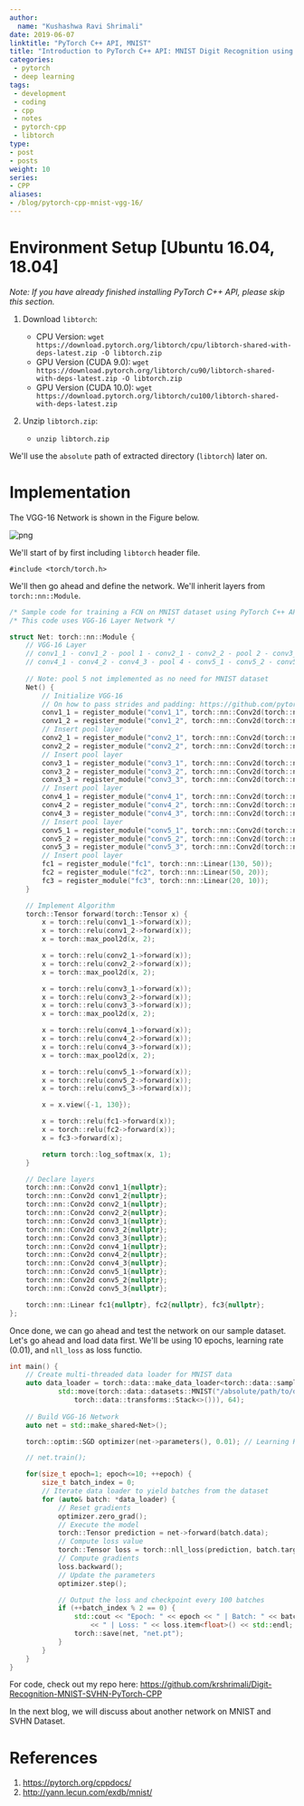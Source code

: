 ```yaml
---
author:
  name: "Kushashwa Ravi Shrimali"
date: 2019-06-07
linktitle: "PyTorch C++ API, MNIST"
title: "Introduction to PyTorch C++ API: MNIST Digit Recognition using VGG-16 Network"
categories:
 - pytorch
 - deep learning
tags:
 - development
 - coding
 - cpp
 - notes
 - pytorch-cpp
 - libtorch
type:
- post
- posts
weight: 10
series:
- CPP
aliases:
- /blog/pytorch-cpp-mnist-vgg-16/
---
```


# Environment Setup [Ubuntu 16.04, 18.04]
<!--more-->
*Note: If you have already finished installing PyTorch C++ API, please skip this section.*

1. Download `libtorch`:
    - CPU Version: `wget https://download.pytorch.org/libtorch/cpu/libtorch-shared-with-deps-latest.zip -O libtorch.zip`
    - GPU Version (CUDA 9.0): `wget https://download.pytorch.org/libtorch/cu90/libtorch-shared-with-deps-latest.zip -O libtorch.zip`
    - GPU Version (CUDA 10.0): `wget https://download.pytorch.org/libtorch/cu100/libtorch-shared-with-deps-latest.zip`

2. Unzip `libtorch.zip`:
    - `unzip libtorch.zip`

We'll use the `absolute` path of extracted directory (`libtorch`) later on.

# Implementation

The VGG-16 Network is shown in the Figure below.

![png](/assets/blog/VGG-16-Architecture-resized.png)

We'll start of by first including `libtorch` header file.

`#include <torch/torch.h>`

We'll then go ahead and define the network. We'll inherit layers from `torch::nn::Module`.


```cpp
/* Sample code for training a FCN on MNIST dataset using PyTorch C++ API */
/* This code uses VGG-16 Layer Network */

struct Net: torch::nn::Module {
    // VGG-16 Layer
    // conv1_1 - conv1_2 - pool 1 - conv2_1 - conv2_2 - pool 2 - conv3_1 - conv3_2 - conv3_3 - pool 3 -
    // conv4_1 - conv4_2 - conv4_3 - pool 4 - conv5_1 - conv5_2 - conv5_3 - pool 5 - fc6 - fc7 - fc8
    
    // Note: pool 5 not implemented as no need for MNIST dataset
    Net() {
        // Initialize VGG-16
        // On how to pass strides and padding: https://github.com/pytorch/pytorch/issues/12649#issuecomment-430156160
        conv1_1 = register_module("conv1_1", torch::nn::Conv2d(torch::nn::Conv2dOptions(1, 10, 3).padding(1)));
        conv1_2 = register_module("conv1_2", torch::nn::Conv2d(torch::nn::Conv2dOptions(10, 20, 3).padding(1)));
        // Insert pool layer
        conv2_1 = register_module("conv2_1", torch::nn::Conv2d(torch::nn::Conv2dOptions(20, 30, 3).padding(1)));
        conv2_2 = register_module("conv2_2", torch::nn::Conv2d(torch::nn::Conv2dOptions(30, 40, 3).padding(1)));
        // Insert pool layer
        conv3_1 = register_module("conv3_1", torch::nn::Conv2d(torch::nn::Conv2dOptions(40, 50, 3).padding(1)));
        conv3_2 = register_module("conv3_2", torch::nn::Conv2d(torch::nn::Conv2dOptions(50, 60, 3).padding(1)));
        conv3_3 = register_module("conv3_3", torch::nn::Conv2d(torch::nn::Conv2dOptions(60, 70, 3).padding(1)));
        // Insert pool layer
        conv4_1 = register_module("conv4_1", torch::nn::Conv2d(torch::nn::Conv2dOptions(70, 80, 3).padding(1)));
        conv4_2 = register_module("conv4_2", torch::nn::Conv2d(torch::nn::Conv2dOptions(80, 90, 3).padding(1)));
        conv4_3 = register_module("conv4_3", torch::nn::Conv2d(torch::nn::Conv2dOptions(90, 100, 3).padding(1)));
        // Insert pool layer
        conv5_1 = register_module("conv5_1", torch::nn::Conv2d(torch::nn::Conv2dOptions(100, 110, 3).padding(1)));
        conv5_2 = register_module("conv5_2", torch::nn::Conv2d(torch::nn::Conv2dOptions(110, 120, 3).padding(1)));
        conv5_3 = register_module("conv5_3", torch::nn::Conv2d(torch::nn::Conv2dOptions(120, 130, 3).padding(1)));
        // Insert pool layer
        fc1 = register_module("fc1", torch::nn::Linear(130, 50));
        fc2 = register_module("fc2", torch::nn::Linear(50, 20));
        fc3 = register_module("fc3", torch::nn::Linear(20, 10));
    }

    // Implement Algorithm
    torch::Tensor forward(torch::Tensor x) {
        x = torch::relu(conv1_1->forward(x));
        x = torch::relu(conv1_2->forward(x));
        x = torch::max_pool2d(x, 2);

        x = torch::relu(conv2_1->forward(x));
        x = torch::relu(conv2_2->forward(x));
        x = torch::max_pool2d(x, 2);

        x = torch::relu(conv3_1->forward(x));
        x = torch::relu(conv3_2->forward(x));
        x = torch::relu(conv3_3->forward(x));
        x = torch::max_pool2d(x, 2);

        x = torch::relu(conv4_1->forward(x));
        x = torch::relu(conv4_2->forward(x));
        x = torch::relu(conv4_3->forward(x));
        x = torch::max_pool2d(x, 2);

        x = torch::relu(conv5_1->forward(x));
        x = torch::relu(conv5_2->forward(x));
        x = torch::relu(conv5_3->forward(x));

        x = x.view({-1, 130});

        x = torch::relu(fc1->forward(x));
        x = torch::relu(fc2->forward(x));
        x = fc3->forward(x);

        return torch::log_softmax(x, 1);
    }

    // Declare layers
    torch::nn::Conv2d conv1_1{nullptr};
    torch::nn::Conv2d conv1_2{nullptr};
    torch::nn::Conv2d conv2_1{nullptr};
    torch::nn::Conv2d conv2_2{nullptr};
    torch::nn::Conv2d conv3_1{nullptr};
    torch::nn::Conv2d conv3_2{nullptr};
    torch::nn::Conv2d conv3_3{nullptr};
    torch::nn::Conv2d conv4_1{nullptr};
    torch::nn::Conv2d conv4_2{nullptr};
    torch::nn::Conv2d conv4_3{nullptr};
    torch::nn::Conv2d conv5_1{nullptr};
    torch::nn::Conv2d conv5_2{nullptr};
    torch::nn::Conv2d conv5_3{nullptr};

    torch::nn::Linear fc1{nullptr}, fc2{nullptr}, fc3{nullptr};
};
```

Once done, we can go ahead and test the network on our sample dataset. Let's go ahead and load data first. We'll be using 10 epochs, learning rate (0.01), and `nll_loss` as loss functio. 

```cpp
int main() {
	// Create multi-threaded data loader for MNIST data
	auto data_loader = torch::data::make_data_loader<torch::data::samplers::SequentialSampler>(
			std::move(torch::data::datasets::MNIST("/absolute/path/to/data").map(torch::data::transforms::Normalize<>(0.13707, 0.3081)).map(
				torch::data::transforms::Stack<>())), 64);
	
    // Build VGG-16 Network
    auto net = std::make_shared<Net>();

    torch::optim::SGD optimizer(net->parameters(), 0.01); // Learning Rate 0.01

	// net.train();

	for(size_t epoch=1; epoch<=10; ++epoch) {
		size_t batch_index = 0;
		// Iterate data loader to yield batches from the dataset
		for (auto& batch: *data_loader) {
			// Reset gradients
			optimizer.zero_grad();
			// Execute the model
			torch::Tensor prediction = net->forward(batch.data);
			// Compute loss value
			torch::Tensor loss = torch::nll_loss(prediction, batch.target);
			// Compute gradients
			loss.backward();
			// Update the parameters
			optimizer.step();

			// Output the loss and checkpoint every 100 batches
			if (++batch_index % 2 == 0) {
				std::cout << "Epoch: " << epoch << " | Batch: " << batch_index 
					<< " | Loss: " << loss.item<float>() << std::endl;
				torch::save(net, "net.pt");
			}
		}
	}
}
```

For code, check out my repo here: https://github.com/krshrimali/Digit-Recognition-MNIST-SVHN-PyTorch-CPP

In the next blog, we will discuss about another network on MNIST and SVHN Dataset. 

# References

1. https://pytorch.org/cppdocs/
2. http://yann.lecun.com/exdb/mnist/